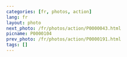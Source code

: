```yaml
---
categories: [fr, photos, action]
lang: fr
layout: photo
next_photo: /fr/photos/action/P0000043.html
picname: P0000104
prev_photo: /fr/photos/action/P0000191.html
tags: []
---
```

